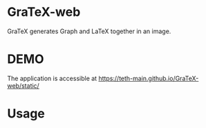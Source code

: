 # GraTeX-web

GraTeX generates Graph and LaTeX together in an image.

# DEMO
The application is accessible at https://teth-main.github.io/GraTeX-web/static/

# Usage

